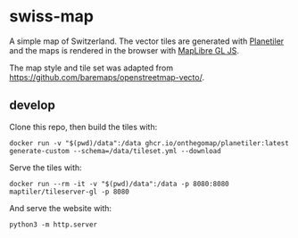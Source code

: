 # swiss-map
A simple map of Switzerland. The vector tiles are generated with [Planetiler](https://github.com/onthegomap/planetiler) and the maps is rendered in the browser with [MapLibre GL JS](https://github.com/maplibre/maplibre-gl-js).

The map style and tile set was adapted from https://github.com/baremaps/openstreetmap-vecto/.

## develop

Clone this repo, then build the tiles with:

```
docker run -v "$(pwd)/data":/data ghcr.io/onthegomap/planetiler:latest generate-custom --schema=/data/tileset.yml --download
```

Serve the tiles with:

```
docker run --rm -it -v "$(pwd)/data":/data -p 8080:8080 maptiler/tileserver-gl -p 8080
```

And serve the website with:

```
python3 -m http.server
```

